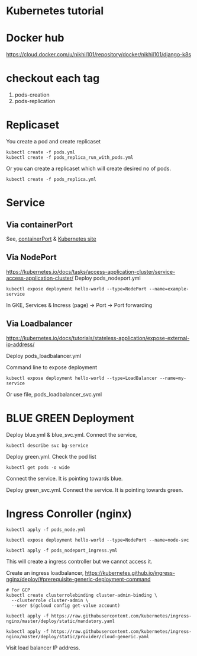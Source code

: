 # Kubernetes tutorial

# Docker hub 
https://cloud.docker.com/u/nikhil101/repository/docker/nikhil101/django-k8s

# checkout each tag

1. pods-creation
1. pods-replication

# Replicaset

You create a pod and create replicaset
```
kubectl create -f pods.yml
kubectl create -f pods_replica_run_with_pods.yml
```

Or you can create a replicaset which will create desired no of pods.
```
kubectl create -f pods_replica.yml
```


# Service

## Via containerPort

See, [containerPort](./web01/k8s/container_port/README.MD) & [Kubernetes site](https://kubernetes.io/docs/tasks/access-application-cluster/service-access-application-cluster/#creating-a-service-for-an-application-running-in-two-pods)

## Via NodePort
https://kubernetes.io/docs/tasks/access-application-cluster/service-access-application-cluster/
Deploy pods_nodeport.yml
```
kubectl expose deployment hello-world --type=NodePort --name=example-service
```
In GKE, Services & Incress (page) -> Port -> Port forwarding

## Via Loadbalancer
https://kubernetes.io/docs/tutorials/stateless-application/expose-external-ip-address/

Deploy pods_loadbalancer.yml

Command line to expose deployment
```
kubectl expose deployment hello-world --type=LoadBalancer --name=my-service
```
Or use file, pods_loadbalancer_svc.yml

# BLUE GREEN Deployment

Deploy blue.yml & blue_svc.yml. Connect the service,
```
kubectl describe svc bg-service
```

Deploy green.yml. Check the pod list
```
kubectl get pods -o wide
```
Connect the service. It is pointing towards blue.

Deploy green_svc.yml. Connect the service. It is pointing towards green.

# Ingress Conroller (nginx)

```
kubectl apply -f pods_node.yml

kubectl expose deployment hello-world --type=NodePort --name=node-svc

kubectl apply -f pods_nodeport_ingress.yml
```

This will create a ingress controller but we cannot access it.

Create an ingress loadbalancer, https://kubernetes.github.io/ingress-nginx/deploy/#prerequisite-generic-deployment-command

```
# For GCP
kubectl create clusterrolebinding cluster-admin-binding \
  --clusterrole cluster-admin \
  --user $(gcloud config get-value account)

kubectl apply -f https://raw.githubusercontent.com/kubernetes/ingress-nginx/master/deploy/static/mandatory.yaml

kubectl apply -f https://raw.githubusercontent.com/kubernetes/ingress-nginx/master/deploy/static/provider/cloud-generic.yaml

```
Visit load balancer IP address.




